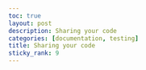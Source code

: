 ```yaml
---
toc: true
layout: post
description: Sharing your code
categories: [documentation, testing]
title: Sharing your code
sticky_rank: 9
---
```


